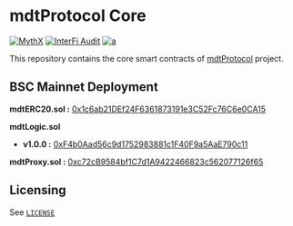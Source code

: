 # mdtProtocol Core

[![MythX](https://badgen.net/https/api.mythx.io/v1/projects/63496fed-adcb-4e48-bc10-43a1b9619985/badge/data?cache=300&icon=https://raw.githubusercontent.com/ConsenSys/mythx-github-badge/main/logo_white.svg)](#)
[![InterFi Audit](https://badgen.net/badge/InterFi%20Audit/pending/grey?icon=github)](#)
[![a](https://badgen.net/https/iadeo0v2gh.execute-api.ap-southeast-1.amazonaws.com/default/mdtStatisticsBadgen?cache=300&icon=bitcoin-lightning)](#)

This repository contains the core smart contracts of [mdtProtocol](https://mdt.gg/) project.

## BSC Mainnet Deployment

**mdtERC20.sol :** [0x1c6ab21DEf24F6361873191e3C52Fc76C6e0CA15](https://bscscan.com/address/0x1c6ab21def24f6361873191e3c52fc76c6e0ca15#code)

**mdtLogic.sol**

- **v1.0.0 :** [0xF4b0Aad56c9d1752983881c1F40F9a5AaE790c11](https://bscscan.com/address/0xf4b0aad56c9d1752983881c1f40f9a5aae790c11#code)

**mdtProxy.sol :** [0xc72cB9584bf1C7d1A9422466823c562077126f65](https://bscscan.com/address/0xc72cB9584bf1C7d1A9422466823c562077126f65#code)

## Licensing

See [`LICENSE`](./LICENSE)
